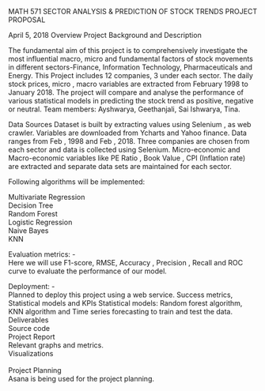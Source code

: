 MATH 571
SECTOR ANALYSIS & PREDICTION OF STOCK TRENDS
PROJECT PROPOSAL


April 5, 2018
Overview
Project Background and Description

The fundamental aim of this project is to comprehensively investigate the most influential macro, micro and fundamental factors of stock movements in different sectors-Finance, Information Technology, Pharmaceuticals and Energy. This Project includes 12 companies, 3 under each sector. The daily stock prices, micro , macro variables are extracted from February 1998 to January 2018. The project will compare and analyse the performance of various statistical models in predicting the stock trend as positive, negative or neutral.
Team members: Ayshwarya, Geethanjali, Sai Ishwarya, Tina.



Data Sources
Dataset is built by extracting values using Selenium , as web crawler. Variables are downloaded from Ycharts and Yahoo finance.  Data ranges from Feb , 1998 and Feb , 2018.
 Three companies are chosen from each sector and data is collected using Selenium. Micro-economic and Macro-economic variables like PE Ratio , Book Value , CPI (Inflation rate)  are extracted and separate data sets are maintained for each sector.		
 






Following algorithms will be implemented: <br/>


Multivariate Regression  <br/>
Decision Tree  <br/>
Random Forest <br/>
Logistic Regression <br/>
Naive Bayes <br/>
KNN <br/>


Evaluation metrics: -  <br/>
Here we will use F1-score, RMSE, Accuracy , Precision , Recall and ROC curve to evaluate the performance of our model.

Deployment: -  <br/>
Planned to deploy this project using a web service.
Success metrics, Statistical models and KPIs
Statistical models:	Random forest algorithm, KNN  algorithm and Time series forecasting to train and test the data. 
<br/>
Deliverables <br/>
Source code<br/>
Project Report<br/>
Relevant graphs and metrics.<br/>
Visualizations<br/>
<br/>
Project Planning <br/>
Asana is being used for the project planning.
